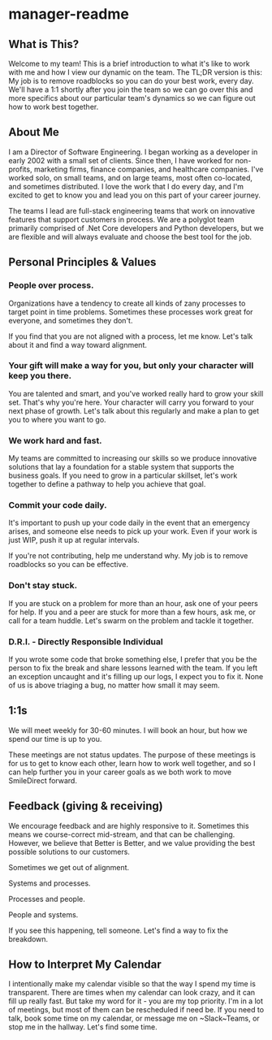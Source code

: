 # manager-readme

## What is This?
Welcome to my team! This is a brief introduction to what it's like to work with me and how I view our dynamic on the team. The TL;DR version is this: My job is to remove roadblocks so you can do your best work, every day. We'll have a 1:1 shortly after you join the team so we can go over this and more specifics about our particular team's dynamics so we can figure out how to work best together. 

## About Me
I am a Director of Software Engineering. I began working as a developer in early 2002 with a small set of clients. Since then, I have worked for non-profits, marketing firms, finance companies, and healthcare companies. I've worked solo, on small teams, and on large teams, most often co-located, and sometimes distributed. I love the work that I do every day, and I'm excited to get to know you and lead you on this part of your career journey.

The teams I lead are full-stack engineering teams that work on innovative features that support customers in process. We are a polyglot team primarily comprised of .Net Core developers and Python developers, but we are flexible and will always evaluate and choose the best tool for the job.

## Personal Principles & Values

### People over process.
Organizations have a tendency to create all kinds of zany processes to target point in time problems. Sometimes these processes work great for everyone, and sometimes they don't. 

If you find that you are not aligned with a process, let me know. Let's talk about it and find a way toward alignment.

### Your gift will make a way for you, but only your character will keep you there. 
You are talented and smart, and you've worked really hard to grow your skill set. That's why you're here. Your character will carry you forward to your next phase of growth. Let's talk about this regularly and make a plan to get you to where you want to go.

### We work hard and fast.
My teams are committed to increasing our skills so we produce innovative solutions that lay a foundation for a stable system that supports the business goals. If you need to grow in a particular skillset, let's work together to define a pathway to help you achieve that goal.

### Commit your code daily. 
It's important to push up your code daily in the event that an emergency arises, and someone else needs to pick up your work. Even if your work is just WIP, push it up at regular intervals. 

If you're not contributing, help me understand why. My job is to remove roadblocks so you can be effective. 

### Don't stay stuck. 
If you are stuck on a problem for more than an hour, ask one of your peers for help. If you and a peer are stuck for more than a few hours, ask me, or call for a team huddle. Let's swarm on the problem and tackle it together.

### D.R.I. - Directly Responsible Individual 
If you wrote some code that broke something else, I prefer that you be the person to fix the break and share lessons learned with the team. If you left an exception uncaught and it's filling up our logs, I expect you to fix it. None of us is above triaging a bug, no matter how small it may seem.

## 1:1s
We will meet weekly for 30-60 minutes. I will book an hour, but how we spend our time is up to you.

These meetings are not status updates. The purpose of these meetings is for us to get to know each other, learn how to work well together, and so I can help further you in your career goals as we both work to move SmileDirect forward. 

## Feedback (giving & receiving)
We encourage feedback and are highly responsive to it. Sometimes this means we course-correct mid-stream, and that can be challenging. However, we believe that Better is Better, and we value providing the best possible solutions to our customers.

Sometimes we get out of alignment.

Systems and processes.

Processes and people.

People and systems.

If you see this happening, tell someone. Let's find a way to fix the breakdown.

## How to Interpret My Calendar 
I intentionally make my calendar visible so that the way I spend my time is transparent. There are times when my calendar can look crazy, and it can fill up really fast. But take my word for it - you are my top priority. I'm in a lot of meetings, but most of them can be rescheduled if need be. If you need to talk, book some time on my calendar, or message me on ~Slack~Teams, or stop me in the hallway. Let's find some time.


